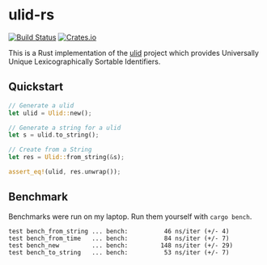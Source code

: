 # ulid-rs

[![Build Status](https://travis-ci.org/dylanhart/ulid-rs.svg?branch=master)](https://travis-ci.org/dylanhart/ulid-rs)
[![Crates.io](https://img.shields.io/crates/v/ulid.svg)](https://crates.io/crates/ulid)

This is a Rust implementation of the [ulid][ulid] project which provides
Universally Unique Lexicographically Sortable Identifiers.

## Quickstart

```rust
// Generate a ulid
let ulid = Ulid::new();

// Generate a string for a ulid
let s = ulid.to_string();

// Create from a String
let res = Ulid::from_string(&s);

assert_eq!(ulid, res.unwrap());
```

[ulid]: https://github.com/alizain/ulid

## Benchmark

Benchmarks were run on my laptop. Run them yourself with `cargo bench`.

```
test bench_from_string ... bench:          46 ns/iter (+/- 4)
test bench_from_time   ... bench:          84 ns/iter (+/- 7)
test bench_new         ... bench:         148 ns/iter (+/- 29)
test bench_to_string   ... bench:          53 ns/iter (+/- 7)
```

